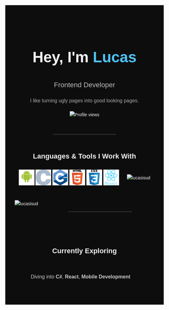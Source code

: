 <!-- Lucas Bio Section -->
<div style="font-family: 'Bricolage Grotesque', sans-serif; text-align: center; padding: 60px 30px; background: #0d0d0d; color: #f2f2f2; line-height: 1.6;">

  <!-- Intro -->
  <h1 style="font-size: 48px; margin-bottom: 10px;">Hey, I'm <span style="color: #4FC3F7;">Lucas</span></h1>
  <h2 style="font-size: 22px; font-weight: 400; color: #bbb;">Frontend Developer</h2>
  <p style="margin: 20px auto; font-size: 16px; color: #aaa; max-width: 640px;">
   I like turning ugly pages into good looking pages. 
  </p>

  <!-- Profile View Counter -->
  <div style="margin-top: 15px;">
    <img src="https://komarev.com/ghpvc/?username=lucasfr&label=Profile%20Views&color=4FC3F7&style=flat-square" alt="Profile views" />
  </div>

  <hr style="margin: 50px auto; width: 200px; border: 1px solid #333;" />

  <!-- Languages & Tools -->
  <h3 style="font-size: 22px; margin-bottom: 25px;">Languages & Tools I Work With</h3>
  <div style="display: flex; flex-wrap: wrap; justify-content: center; gap: 25px;">
<div classid="ud">
    <a href="https://developer.android.com" target="_blank" title="Android">
      <img src="https://raw.githubusercontent.com/devicons/devicon/master/icons/android/android-original-wordmark.svg" width="50" alt="Android" />
    </a>
    <a href="https://www.cprogramming.com/" target="_blank" title="C">
      <img src="https://raw.githubusercontent.com/devicons/devicon/master/icons/c/c-original.svg" width="50" alt="C" />
    </a>
    <a href="https://www.w3schools.com/cpp/" target="_blank" title="C++">
      <img src="https://raw.githubusercontent.com/devicons/devicon/master/icons/cplusplus/cplusplus-original.svg" width="50" alt="C++" />
    </a>
    <a href="https://www.w3schools.com/html/" target="_blank" title="HTML5">
      <img src="https://raw.githubusercontent.com/devicons/devicon/master/icons/html5/html5-original-wordmark.svg" width="50" alt="HTML5" />
    </a>
    <a href="https://www.w3schools.com/css/" target="_blank" title="CSS3">
      <img src="https://raw.githubusercontent.com/devicons/devicon/master/icons/css3/css3-original-wordmark.svg" width="50" alt="CSS3" />
    </a>
    <a href="https://reactjs.org/" target="_blank" title="React">
      <img src="https://raw.githubusercontent.com/devicons/devicon/master/icons/react/react-original-wordmark.svg" width="50" alt="React" />
    </a>
  </div>

<p><img align="center" src="https://github-readme-stats.vercel.app/api/top-langs?username=lucasisud&show_icons=true&locale=en&layout=compact" alt="lucasisud" /></p>

<p><img align="center" src="https://github-readme-streak-stats.herokuapp.com/?user=lucasisud&" alt="lucasisud" /></p>

  <hr style="margin: 50px auto; width: 200px; border: 1px solid #333;" />


  <h3 style="font-size: 22px; margin-bottom: 10px;">Currently Exploring</h3>
  <p style="color: #ccc; font-size: 16px;">
    Diving into <strong>C#</strong>, <strong>React</strong>, <strong>Mobile Development</strong>

 
  <p>

  </p>

</div>
